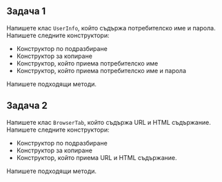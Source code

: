 ## Задача 1

Напишете клас `UserInfo`, който съдържа потребителско име и парола. Напишете следните конструктори:

- Конструктор по подразбиране
- Конструктор за копиране
- Конструктор, който приема потребителско име
- Конструктор, който приема потребителско име и парола

Напишете подходящи методи.

## Задача 2

Напишете клас `BrowserTab`, който съдържа URL и HTML съдържание. Напишете следните конструктори:

- Конструктор по подразбиране
- Конструктор за копиране
- Конструктор, който приема URL и HTML съдържание.

Напишете подходящи методи.
